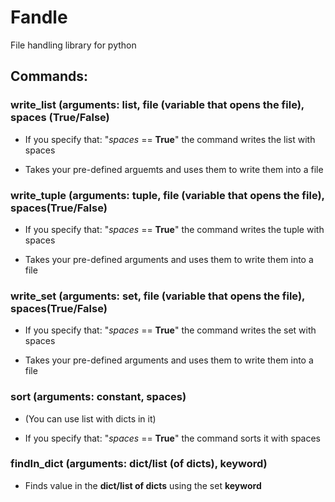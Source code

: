 # Fandle
File handling library for python

## Commands: 
### **write_list** (arguments: list, file (variable that opens the file), spaces (True/False)

- If you specify that: "*spaces* == **True**" the command writes the list with spaces

- Takes your pre-defined arguemts and uses them to write them into a file

### **write_tuple** (arguments: tuple, file (variable that opens the file), spaces(True/False)

- If you specify that: "*spaces* == **True**" the command writes the tuple with spaces

- Takes your pre-defined arguments and uses them to write them into a file

### **write_set** (arguments: set, file (variable that opens the file), spaces(True/False)

- If you specify that: "*spaces* == **True**" the command writes the set with spaces

- Takes your pre-defined arguments and uses them to write them into a file

### **sort** (arguments: constant, spaces)

- (You can use list with dicts in it)

- If you specify that: "*spaces* == **True**" the command sorts it with spaces

### **findIn_dict** (arguments: dict/list (of dicts), keyword)

- Finds value in the **dict/list of dicts** using the set **keyword**

